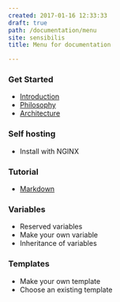 ```yaml
---
created: 2017-01-16 12:33:33
draft: true
path: /documentation/menu
site: sensibilis
title: Menu for documentation

---
```



### Get Started

- [Introduction](/documentation)
- [Philosophy](/documentation/philosophy)
- [Architecture](/documentation/architecture)

### Self hosting

- Install with NGINX

### Tutorial

- [Markdown](/documentation/markdown)

### Variables

- Reserved variables
- Make your own variable
- Inheritance of variables

### Templates

- Make your own template
- Choose an existing template
